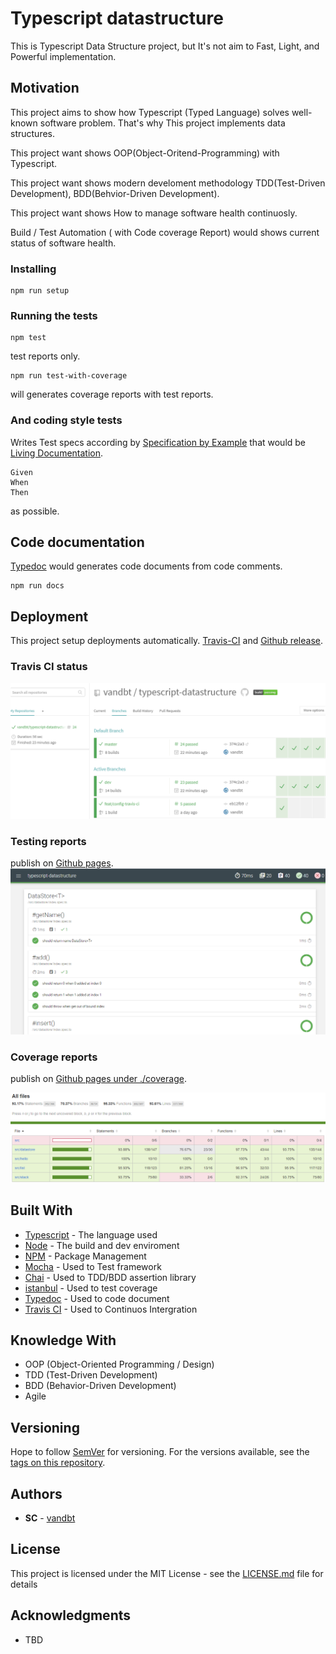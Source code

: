 # Typescript datastructure

This is Typescript Data Structure project, but It's not aim to Fast, Light, and Powerful implementation.

## Motivation
This project aims to show how Typescript (Typed Language) solves well-known software problem. That's why This project implements data structures.

This project want shows OOP(Object-Oritend-Programming) with Typescript.

This project want shows modern develoment methodology TDD(Test-Driven Development), BDD(Behvior-Driven Development).

This project want shows How to manage software health continuosly.

Build / Test Automation ( with Code coverage Report) would shows current status of software health.
 

### Installing

```
npm run setup
```

### Running the tests

```
npm test
```

test reports only.

```
npm run test-with-coverage
```
will generates coverage reports with test reports.


### And coding style tests

Writes Test specs according by [Specification by Example](https://www.thoughtworks.com/insights/blog/specification-example) that would be [Living Documentation](https://leanpub.com/livingdocumentation).

```
Given
When
Then
```
as possible.


## Code documentation
[Typedoc](http://typedoc.org/) would generates code documents from code comments.

```
npm run docs
```


## Deployment

This project setup deployments automatically. [Travis-CI](https://travis-ci.org/) and [Github release](https://github.com/vandbt/typescript-datastructure/releases).

### Travis CI status
![travis](https://github.com/vandbt/typescript-datastructure/blob/master/travis-ci.png)


### Testing reports 
publish on [Github pages](https://vandbt.github.io/typescript-datastructure/).
![testing reports](https://github.com/vandbt/typescript-datastructure/blob/master/testing.png)


### Coverage reports
publish on [Github pages under ./coverage](https://vandbt.github.io/typescript-datastructure/coverage).

![coverage reports](https://github.com/vandbt/typescript-datastructure/blob/master/coverage.png)


## Built With

* [Typescript](https://www.typescriptlang.org/) - The language used
* [Node](https://nodejs.org/) - The build and dev enviroment
* [NPM](https://www.npmjs.com/) - Package Management
* [Mocha](https://mochajs.org/) - Used to Test framework
* [Chai](http://www.chaijs.com/) - Used to TDD/BDD assertion library
* [istanbul](https://istanbul.js.org/) - Used to test coverage
* [Typedoc](http://typedoc.org/) - Used to code document
* [Travis CI](https://travis-ci.org/) - Used to Continuos Intergration


## Knowledge With
* OOP (Object-Oriented Programming / Design)
* TDD (Test-Driven Development)
* BDD (Behavior-Driven Development)
* Agile


## Versioning

Hope to follow [SemVer](http://semver.org/) for versioning. For the versions available, see the [tags on this repository](https://github.com/vandbt/typescript-datastructure/tags). 

## Authors

* **SC** - [vandbt](https://github.com/vandbt)

## License

This project is licensed under the MIT License - see the [LICENSE.md](LICENSE.md) file for details

## Acknowledgments

* TBD
